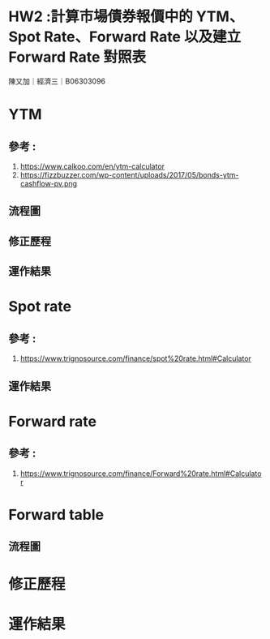# HW2 :計算市場債券報價中的 YTM、Spot Rate、Forward Rate 以及建立 Forward Rate 對照表
陳又加｜經濟三｜B06303096


# YTM
## 參考 :<br>
1. https://www.calkoo.com/en/ytm-calculator <br>
2. https://fizzbuzzer.com/wp-content/uploads/2017/05/bonds-ytm-cashflow-pv.png

## 流程圖

## 修正歷程

## 運作結果


# Spot rate
## 參考 :<br>
1. https://www.trignosource.com/finance/spot%20rate.html#Calculator

## 運作結果


# Forward rate
## 參考 :<br>
1. https://www.trignosource.com/finance/Forward%20rate.html#Calculator

# Forward table
## 流程圖

# 修正歷程

# 運作結果
